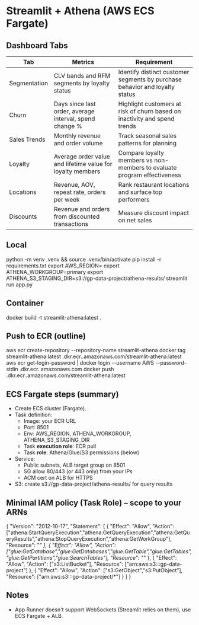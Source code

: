 # Streamlit + Athena (AWS ECS Fargate)

## Dashboard Tabs

| Tab | Metrics | Requirement |
| --- | --- | --- |
| Segmentation | CLV bands and RFM segments by loyalty status | Identify distinct customer segments by purchase behavior and loyalty status |
| Churn | Days since last order, average interval, spend change % | Highlight customers at risk of churn based on inactivity and spend trends |
| Sales Trends | Monthly revenue and order volume | Track seasonal sales patterns for planning |
| Loyalty | Average order value and lifetime value for loyalty members | Compare loyalty members vs non-members to evaluate program effectiveness |
| Locations | Revenue, AOV, repeat rate, orders per week | Rank restaurant locations and surface top performers |
| Discounts | Revenue and orders from discounted transactions | Measure discount impact on net sales |

## Local
python -m venv .venv && source .venv/bin/activate
pip install -r requirements.txt
export AWS_REGION=<your-region>
export ATHENA_WORKGROUP=primary
export ATHENA_S3_STAGING_DIR=s3://gp-data-project/athena-results/
streamlit run app.py

## Container
docker build -t streamlit-athena:latest .

## Push to ECR (outline)
aws ecr create-repository --repository-name streamlit-athena
docker tag streamlit-athena:latest <acct>.dkr.ecr.<region>.amazonaws.com/streamlit-athena:latest
aws ecr get-login-password | docker login --username AWS --password-stdin <acct>.dkr.ecr.<region>.amazonaws.com
docker push <acct>.dkr.ecr.<region>.amazonaws.com/streamlit-athena:latest

## ECS Fargate steps (summary)
- Create ECS cluster (Fargate).
- Task definition:
  - Image: your ECR URL
  - Port: 8501
  - Env: AWS_REGION, ATHENA_WORKGROUP, ATHENA_S3_STAGING_DIR
  - Task **execution role**: ECR pull
  - Task **role**: Athena/Glue/S3 permissions (below)
- Service:
  - Public subnets, ALB target group on 8501
  - SG allow 80/443 (or 443 only) from your IPs
  - ACM cert on ALB for HTTPS
- S3: create s3://gp-data-project/athena-results/ for query results

## Minimal IAM policy (Task Role) – scope to your ARNs
{
  "Version": "2012-10-17",
  "Statement": [
    { "Effect": "Allow", "Action": ["athena:StartQueryExecution","athena:GetQueryExecution","athena:GetQueryResults","athena:StopQueryExecution","athena:GetWorkGroup"], "Resource": "*" },
    { "Effect": "Allow", "Action": ["glue:GetDatabase","glue:GetDatabases","glue:GetTable","glue:GetTables","glue:GetPartitions","glue:SearchTables"], "Resource": "*" },
    { "Effect": "Allow", "Action": ["s3:ListBucket"], "Resource": ["arn:aws:s3:::gp-data-project"] },
    { "Effect": "Allow", "Action": ["s3:GetObject","s3:PutObject"], "Resource": ["arn:aws:s3:::gp-data-project/*"] }
  ]
}

## Notes
- App Runner doesn't support WebSockets (Streamlit relies on them), use ECS Fargate + ALB.
